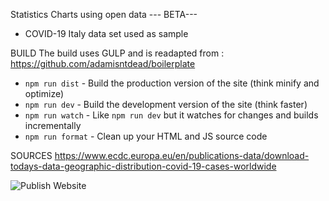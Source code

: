 Statistics Charts using open data --- BETA---
- COVID-19 Italy data set used as sample

BUILD
The build uses GULP and is readapted from : https://github.com/adamisntdead/boilerplate
* `npm run dist` - Build the production version of the site (think minify and optimize)
* `npm run dev` - Build the development version of the site (think faster)
* `npm run watch` - Like `npm run dev` but it watches for changes and builds incrementally
* `npm run format` - Clean up your HTML and JS source code

SOURCES
https://www.ecdc.europa.eu/en/publications-data/download-todays-data-geographic-distribution-covid-19-cases-worldwide


![Publish Website](https://github.com/massimorofi/worlddata/workflows/Publish%20Website/badge.svg)


